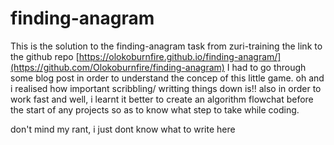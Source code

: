 # finding-anagram
This is  the solution to the finding-anagram task from zuri-training 
the link to the github repo [https://olokoburnfire.github.io/finding-anagram/](https://github.com/Olokoburnfire/finding-anagram)
I had to go through some blog post in order to understand the concep of this little game.
oh and i realised how important scribbling/ writting things down is!!
also in order to work fast and well, i learnt it better to create an algorithm flowchat before the start of any projects so as to know what step to take while coding. 


don't mind my rant, i just dont know what to write here
